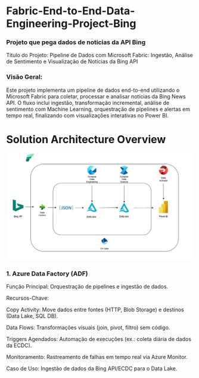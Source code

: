 # Fabric-End-to-End-Data-Engineering-Project-Bing
### Projeto que pega dados de noticias da API Bing
Título do Projeto: Pipeline de Dados com Microsoft Fabric: Ingestão, Análise de Sentimento e Visualização de Notícias da Bing API

### Visão Geral:
Este projeto implementa um pipeline de dados end-to-end utilizando o Microsoft Fabric para coletar, processar e analisar notícias da Bing News API. O fluxo inclui ingestão, transformação incremental, análise de sentimento com Machine Learning, orquestração de pipelines e alertas em tempo real, finalizando com visualizações interativas no Power BI.

# Solution Architecture Overview
![Solution](https://github.com/Felipe30chaves/Fabric-End-to-End-Data-Engineering-Project-Bing/blob/main/Arquitetura.jpg)


### 1. Azure Data Factory (ADF)
Função Principal:
Orquestração de pipelines e ingestão de dados.

Recursos-Chave:

Copy Activity: Move dados entre fontes (HTTP, Blob Storage) e destinos (Data Lake, SQL DB).

Data Flows: Transformações visuais (join, pivot, filtro) sem código.

Triggers Agendados: Automação de execuções (ex.: coleta diária de dados da ECDC).

Monitoramento: Rastreamento de falhas em tempo real via Azure Monitor.

Caso de Uso:
Ingestão de dados da Bing API/ECDC para o Data Lake.
